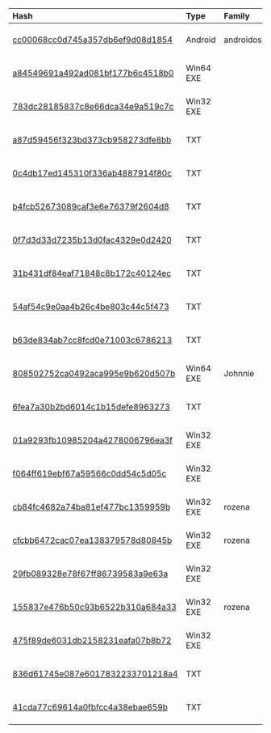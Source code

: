|Hash|Type|Family|First_Seen|Name|
|:--|:--|:--|:--|:--|
|[cc00068cc0d745a357db6ef9d08d1854](https://www.virustotal.com/gui/file/cc00068cc0d745a357db6ef9d08d1854)|Android|androidos|2019-10-16 17:52:19|CatchAndSee_v1.apk|
|[a84549691a492ad081bf177b6c4518b0](https://www.virustotal.com/gui/file/a84549691a492ad081bf177b6c4518b0)|Win64 EXE||2019-10-07 15:27:18|Y:\Information Security\Issues\5-10-19\FPSRV-HZ\M\PerfLogs\psexec.exe|
|[783dc28185837c8e66dca34e9a519c7c](https://www.virustotal.com/gui/file/783dc28185837c8e66dca34e9a519c7c)|Win32 EXE||2019-10-03 07:04:56|sshnet.exe|
|[a87d59456f323bd373cb958273dfe8bb](https://www.virustotal.com/gui/file/a87d59456f323bd373cb958273dfe8bb)|TXT||2019-04-19 07:32:18|195e95b6a1f9de762ee01027f903010c560ce76e050d61a7223b6fce0b1060a3.bin|
|[0c4db17ed145310f336ab4887914f80c](https://www.virustotal.com/gui/file/0c4db17ed145310f336ab4887914f80c)|TXT||2019-03-21 07:00:13|49d5cfb41066bca7c9f03aad2d729e9d9d99c95bc9c50c152af3ccc94e3db4f9.bin|
|[b4fcb52673089caf3e6e76379f2604d8](https://www.virustotal.com/gui/file/b4fcb52673089caf3e6e76379f2604d8)|TXT||2018-12-16 14:39:10|32e602df2a327292b9c93b609d2d210e568a058a200563795654cf16c3afc6b8.bin|
|[0f7d3d33d7235b13d0fac4329e0d2420](https://www.virustotal.com/gui/file/0f7d3d33d7235b13d0fac4329e0d2420)|TXT||2018-11-27 09:01:07|cmd.aspx|
|[31b431df84eaf71848c8b172c40124ec](https://www.virustotal.com/gui/file/31b431df84eaf71848c8b172c40124ec)|TXT||2018-10-22 15:39:26|C:\Users\ADMINI~1\AppData\Local\Temp\AutoRDPwn-master\Resources\Scripts\Invoke-SMBExec.ps1|
|[54af54c9e0aa4b26c4be803c44c5f473](https://www.virustotal.com/gui/file/54af54c9e0aa4b26c4be803c44c5f473)|TXT||2018-10-22 15:38:17|Invoke-TheHash.psm1|
|[b63de834ab7cc8fcd0e71003c6786213](https://www.virustotal.com/gui/file/b63de834ab7cc8fcd0e71003c6786213)|TXT||2018-09-05 12:02:34|d4a177af7b6e19ff4f1917e2f0a606c21845c7921e62453432ff341485b4cfa8.bin|
|[808502752ca0492aca995e9b620d507b](https://www.virustotal.com/gui/file/808502752ca0492aca995e9b620d507b)|Win64 EXE|Johnnie|2018-08-15 09:33:26|JuicyPotato.exe|
|[6fea7a30b2bd6014c1b15defe8963273](https://www.virustotal.com/gui/file/6fea7a30b2bd6014c1b15defe8963273)|TXT||2018-04-28 14:38:40|tiny.aspx|
|[01a9293fb10985204a4278006796ea3f](https://www.virustotal.com/gui/file/01a9293fb10985204a4278006796ea3f)|Win32 EXE||2017-12-14 05:51:58|port.exe|
|[f064ff619ebf67a59566c0dd54c5d05c](https://www.virustotal.com/gui/file/f064ff619ebf67a59566c0dd54c5d05c)|Win32 EXE||2017-12-14 05:51:48|sshnet.exe|
|[cb84fc4682a74ba81ef477bc1359959b](https://www.virustotal.com/gui/file/cb84fc4682a74ba81ef477bc1359959b)|Win32 EXE|rozena|2017-12-14 05:51:31|ConsoleApplication5.exe|
|[cfcbb6472cac07ea138379578d80845b](https://www.virustotal.com/gui/file/cfcbb6472cac07ea138379578d80845b)|Win32 EXE|rozena|2017-12-14 05:51:19|ConsoleApplication5.exe|
|[29fb089328e78f67ff86739583a9e63a](https://www.virustotal.com/gui/file/29fb089328e78f67ff86739583a9e63a)|Win32 EXE||2017-12-11 22:30:18|sshnet.exe|
|[155837e476b50c93b6522b310a684a33](https://www.virustotal.com/gui/file/155837e476b50c93b6522b310a684a33)|Win32 EXE|rozena|2017-12-11 14:45:29|ConsoleApplication5.exe|
|[475f89de6031db2158231eafa07b8b72](https://www.virustotal.com/gui/file/475f89de6031db2158231eafa07b8b72)|Win32 EXE||2017-12-11 14:22:18|cs|
|[836d61745e087e6017832233701218a4](https://www.virustotal.com/gui/file/836d61745e087e6017832233701218a4)|TXT||2017-05-03 19:53:01|Invoke-TheHash.psd1|
|[41cda77c69614a0fbfcc4a38ebae659b](https://www.virustotal.com/gui/file/41cda77c69614a0fbfcc4a38ebae659b)|TXT||2013-09-02 06:11:35|37a2494de2689be02bb0e6185dcf0248001e90d2b049a32bb907e1025e550748.bin|
